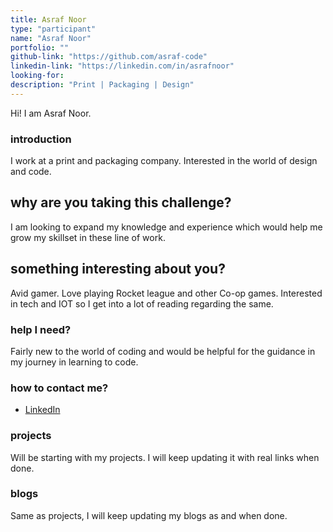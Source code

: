 ```yaml
---
title: Asraf Noor
type: "participant"
name: "Asraf Noor"
portfolio: ""
github-link: "https://github.com/asraf-code"
linkedin-link: "https://linkedin.com/in/asrafnoor"
looking-for: 
description: "Print | Packaging | Design"
---
```


Hi! I am Asraf Noor. 

### introduction

I work at a print and packaging company. Interested in the world of design and code.

## why are you taking this challenge?

I am looking to expand my knowledge and experience which would help me grow my skillset in these line of work.

## something interesting about you?

Avid gamer. Love playing Rocket league and other Co-op games. Interested in tech and IOT so I get into a lot of reading regarding the same.

### help I need?

Fairly new to the world of coding and would be helpful for the guidance in my journey in learning to code.

### how to contact me?

- [LinkedIn](https://linkedin.com/in/asrafnoor)

### projects

Will be starting with my projects. I will keep updating it with real links when done.

### blogs

Same as projects, I will keep updating my blogs as and when done.


